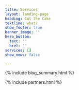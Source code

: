 ```yaml
---
title: Services
layout: landing-page
heading: Cut the Cake
textline: what?
show_footer: true
banner_image: ''
hero_button:
  text: ''
  href: ''
services: []
show_news: false

---
```

{% include blog_summary.html %}

{% include partners.html %}